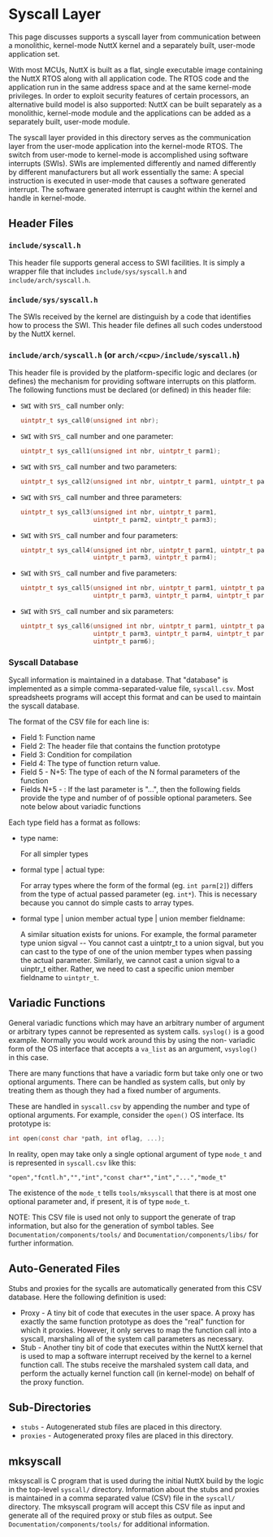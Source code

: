 # Syscall Layer

This page discusses supports a syscall layer from communication between
a monolithic, kernel-mode NuttX kernel and a separately built, user-mode
application set.

With most MCUs, NuttX is built as a flat, single executable image
containing the NuttX RTOS along with all application code. The RTOS code
and the application run in the same address space and at the same
kernel-mode privileges. In order to exploit security features of certain
processors, an alternative build model is also supported: NuttX can be
built separately as a monolithic, kernel-mode module and the
applications can be added as a separately built, user-mode module.

The syscall layer provided in this directory serves as the communication
layer from the user-mode application into the kernel-mode RTOS. The
switch from user-mode to kernel-mode is accomplished using software
interrupts (SWIs). SWIs are implemented differently and named
differently by different manufacturers but all work essentially the
same: A special instruction is executed in user-mode that causes a
software generated interrupt. The software generated interrupt is caught
within the kernel and handle in kernel-mode.

## Header Files

### `include/syscall.h`

This header file supports general access to SWI facilities. It is simply
a wrapper file that includes `include/sys/syscall.h` and
`include/arch/syscall.h`.

### `include/sys/syscall.h`

The SWIs received by the kernel are distinguish by a code that
identifies how to process the SWI. This header file defines all such
codes understood by the NuttX kernel.

### `include/arch/syscall.h` (or `arch/<cpu>/include/syscall.h`)

This header file is provided by the platform-specific logic and declares
(or defines) the mechanism for providing software interrupts on this
platform. The following functions must be declared (or defined) in this
header file:

  - `SWI` with `SYS_` call number only:
    
    ``` C
    uintptr_t sys_call0(unsigned int nbr);
    ```

  - `SWI` with `SYS_` call number and one parameter:
    
    ``` C
    uintptr_t sys_call1(unsigned int nbr, uintptr_t parm1);
    ```

  - `SWI` with `SYS_` call number and two parameters:
    
    ``` C
    uintptr_t sys_call2(unsigned int nbr, uintptr_t parm1, uintptr_t parm2);
    ```

  - `SWI` with `SYS_` call number and three parameters:
    
    ``` C
    uintptr_t sys_call3(unsigned int nbr, uintptr_t parm1,
                        uintptr_t parm2, uintptr_t parm3);
    ```

  - `SWI` with `SYS_` call number and four parameters:
    
    ``` C
    uintptr_t sys_call4(unsigned int nbr, uintptr_t parm1, uintptr_t parm2,
                        uintptr_t parm3, uintptr_t parm4);
    ```

  - `SWI` with `SYS_` call number and five parameters:
    
    ``` C
    uintptr_t sys_call5(unsigned int nbr, uintptr_t parm1, uintptr_t parm2,
                        uintptr_t parm3, uintptr_t parm4, uintptr_t parm5);
    ```

  - `SWI` with `SYS_` call number and six parameters:
    
    ``` C
    uintptr_t sys_call6(unsigned int nbr, uintptr_t parm1, uintptr_t parm2,
                        uintptr_t parm3, uintptr_t parm4, uintptr_t parm5,
                        uintptr_t parm6);
    ```

### Syscall Database

Sycall information is maintained in a database. That "database" is
implemented as a simple comma-separated-value file, `syscall.csv`. Most
spreadsheets programs will accept this format and can be used to
maintain the syscall database.

The format of the CSV file for each line is:

  - Field 1: Function name
  - Field 2: The header file that contains the function prototype
  - Field 3: Condition for compilation
  - Field 4: The type of function return value.
  - Field 5 - N+5: The type of each of the N formal parameters of the
    function
  - Fields N+5 - : If the last parameter is "...", then the following
    fields provide the type and number of of possible optional
    parameters. See note below about variadic functions

Each type field has a format as follows:

  - type name:
    
    For all simpler types

  - formal type | actual type:
    
    For array types where the form of the formal (eg. `int parm[2]`)
    differs from the type of actual passed parameter (eg. `int*`). This
    is necessary because you cannot do simple casts to array types.

  - formal type | union member actual type | union member fieldname:
    
    A similar situation exists for unions. For example, the formal
    parameter type union sigval -- You cannot cast a uintptr\_t to a
    union sigval, but you can cast to the type of one of the union
    member types when passing the actual parameter. Similarly, we cannot
    cast a union sigval to a uinptr\_t either. Rather, we need to cast a
    specific union member fieldname to `uintptr_t`.

## Variadic Functions

General variadic functions which may have an arbitrary number of
argument or arbitrary types cannot be represented as system calls.
`syslog()` is a good example. Normally you would work around this by
using the non- variadic form of the OS interface that accepts a
`va_list` as an argument, `vsyslog()` in this case.

There are many functions that have a variadic form but take only one or
two optional arguments. There can be handled as system calls, but only
by treating them as though they had a fixed number of arguments.

These are handled in `syscall.csv` by appending the number and type of
optional arguments. For example, consider the `open()` OS interface. Its
prototype is:

``` C
int open(const char *path, int oflag, ...);
```

In reality, open may take only a single optional argument of type
`mode_t` and is represented in `syscall.csv` like this:

    "open","fcntl.h","","int","const char*","int","...","mode_t"

The existence of the `mode_t` tells `tools/mksyscall` that there is at
most one optional parameter and, if present, it is of type `mode_t`.

NOTE: This CSV file is used not only to support the generate of trap
information, but also for the generation of symbol tables. See
`Documentation/components/tools/` and `Documentation/components/libs/`
for further information.

## Auto-Generated Files

Stubs and proxies for the sycalls are automatically generated from this
CSV database. Here the following definition is used:

  - Proxy - A tiny bit of code that executes in the user space. A proxy
    has exactly the same function prototype as does the "real" function
    for which it proxies. However, it only serves to map the function
    call into a syscall, marshaling all of the system call parameters as
    necessary.
  - Stub - Another tiny bit of code that executes within the NuttX
    kernel that is used to map a software interrupt received by the
    kernel to a kernel function call. The stubs receive the marshaled
    system call data, and perform the actually kernel function call (in
    kernel-mode) on behalf of the proxy function.

## Sub-Directories

  - `stubs` - Autogenerated stub files are placed in this directory.
  - `proxies` - Autogenerated proxy files are placed in this directory.

## mksyscall

mksyscall is C program that is used during the initial NuttX build by
the logic in the top-level `syscall/` directory. Information about the
stubs and proxies is maintained in a comma separated value (CSV) file in
the `syscall/` directory. The mksyscall program will accept this CSV
file as input and generate all of the required proxy or stub files as
output. See `Documentation/components/tools/` for additional
information.
